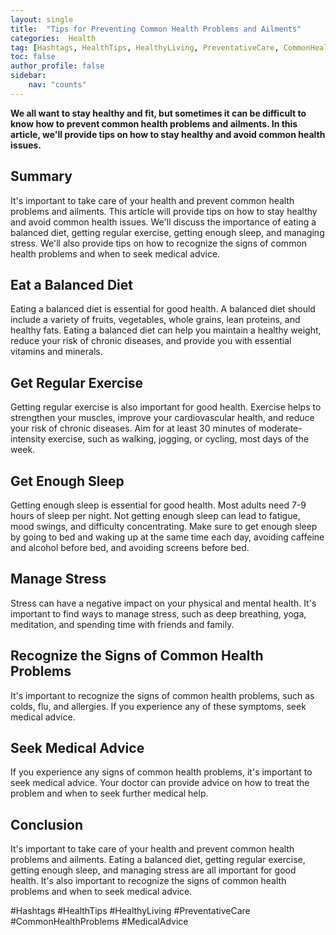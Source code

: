 ```yaml
---
layout: single
title:  "Tips for Preventing Common Health Problems and Ailments"
categories:  Health
tag: [Hashtags, HealthTips, HealthyLiving, PreventativeCare, CommonHealthProblems, MedicalAdvice, ]
toc: false
author_profile: false
sidebar:
    nav: "counts"
---
```

    
**We all want to stay healthy and fit, but sometimes it can be difficult to know how to prevent common health problems and ailments. In this article, we'll provide tips on how to stay healthy and avoid common health issues.**

## Summary

It's important to take care of your health and prevent common health problems and ailments. This article will provide tips on how to stay healthy and avoid common health issues. We'll discuss the importance of eating a balanced diet, getting regular exercise, getting enough sleep, and managing stress. We'll also provide tips on how to recognize the signs of common health problems and when to seek medical advice.

## Eat a Balanced Diet

Eating a balanced diet is essential for good health. A balanced diet should include a variety of fruits, vegetables, whole grains, lean proteins, and healthy fats. Eating a balanced diet can help you maintain a healthy weight, reduce your risk of chronic diseases, and provide you with essential vitamins and minerals.

## Get Regular Exercise

Getting regular exercise is also important for good health. Exercise helps to strengthen your muscles, improve your cardiovascular health, and reduce your risk of chronic diseases. Aim for at least 30 minutes of moderate-intensity exercise, such as walking, jogging, or cycling, most days of the week.

## Get Enough Sleep

Getting enough sleep is essential for good health. Most adults need 7-9 hours of sleep per night. Not getting enough sleep can lead to fatigue, mood swings, and difficulty concentrating. Make sure to get enough sleep by going to bed and waking up at the same time each day, avoiding caffeine and alcohol before bed, and avoiding screens before bed.

## Manage Stress

Stress can have a negative impact on your physical and mental health. It's important to find ways to manage stress, such as deep breathing, yoga, meditation, and spending time with friends and family.

## Recognize the Signs of Common Health Problems

It's important to recognize the signs of common health problems, such as colds, flu, and allergies. If you experience any of these symptoms, seek medical advice.

## Seek Medical Advice

If you experience any signs of common health problems, it's important to seek medical advice. Your doctor can provide advice on how to treat the problem and when to seek further medical help.

## Conclusion

It's important to take care of your health and prevent common health problems and ailments. Eating a balanced diet, getting regular exercise, getting enough sleep, and managing stress are all important for good health. It's also important to recognize the signs of common health problems and when to seek medical advice.

#Hashtags
#HealthTips #HealthyLiving #PreventativeCare #CommonHealthProblems #MedicalAdvice